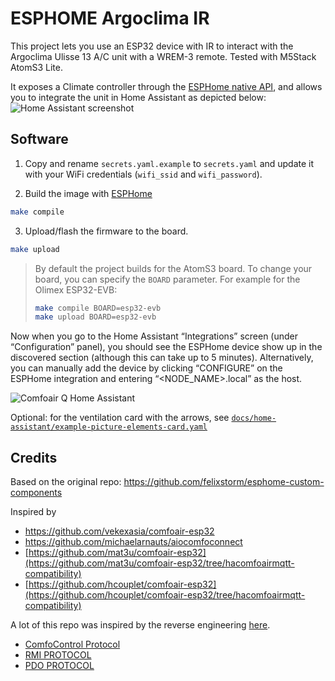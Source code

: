 # ESPHOME Argoclima IR

This project lets you use an ESP32 device with IR to interact with the Argoclima Ulisse 13 A/C unit with a WREM-3 remote. Tested with M5Stack AtomS3 Lite.

It exposes a Climate controller through the [ESPHome native API](https://esphome.io/components/api.html), and allows you to integrate the unit in Home Assistant as depicted below:
![Home Assistant screenshot](./docs/ha_screen.png)



## Software

1. Copy and rename `secrets.yaml.example` to `secrets.yaml` and update it with your WiFi credentials (`wifi_ssid` and `wifi_password`).

2. Build the image with [ESPHome](https://esphome.io/guides/getting_started_command_line.html)

```sh
make compile
```

3. Upload/flash the firmware to the board.

```sh
make upload
```

> By default the project builds for the AtomS3 board. To change your board, you can specify the `BOARD` parameter. For example for the Olimex ESP32-EVB:
>```sh
>make compile BOARD=esp32-evb
>make upload BOARD=esp32-evb
>```

Now when you go to the Home Assistant “Integrations” screen (under “Configuration” panel), you should see the ESPHome device show up in the discovered section (although this can take up to 5 minutes). Alternatively, you can manually add the device by clicking “CONFIGURE” on the ESPHome integration and entering “<NODE_NAME>.local” as the host.

![Comfoair Q Home Assistant](docs/homeassistant.png?raw=true "Comfoair Q Home Assistant")

Optional: for the ventilation card with the arrows, see [`docs/home-assistant/example-picture-elements-card.yaml`](docs/home-assistant/example-picture-elements-card.yaml)


## Credits

Based on the original repo: https://github.com/felixstorm/esphome-custom-components

Inspired by

- https://github.com/vekexasia/comfoair-esp32
- https://github.com/michaelarnauts/aiocomfoconnect
- [https://github.com/mat3u/comfoair-esp32](https://github.com/mat3u/comfoair-esp32/tree/hacomfoairmqtt-compatibility)
- [https://github.com/hcouplet/comfoair-esp32](https://github.com/hcouplet/comfoair-esp32/tree/hacomfoairmqtt-compatibility)

A lot of this repo was inspired by the reverse engineering [here](https://github.com/marco-hoyer/zcan/issues/1).

- [ComfoControl Protocol](https://github.com/michaelarnauts/aiocomfoconnect/blob/master/docs/PROTOCOL.md)
- [RMI PROTOCOL](https://github.com/michaelarnauts/aiocomfoconnect/blob/master/docs/PROTOCOL-RMI.md)
- [PDO PROTOCOL](https://github.com/michaelarnauts/aiocomfoconnect/blob/master/docs/PROTOCOL-PDO.md)
